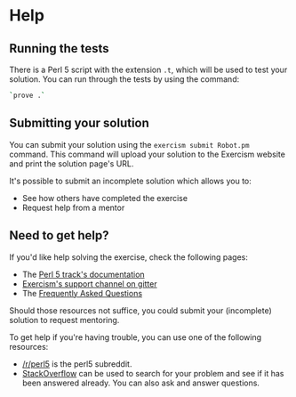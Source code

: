 # Help

## Running the tests

There is a Perl 5 script with the extension `.t`, which will be used to test
your solution. You can run through the tests by using the command:

```bash
`prove .`
```

## Submitting your solution

You can submit your solution using the `exercism submit Robot.pm` command.
This command will upload your solution to the Exercism website and print the solution page's URL.

It's possible to submit an incomplete solution which allows you to:

- See how others have completed the exercise
- Request help from a mentor

## Need to get help?

If you'd like help solving the exercise, check the following pages:

- The [Perl 5 track's documentation](https://exercism.org/docs/tracks/perl5)
- [Exercism's support channel on gitter](https://gitter.im/exercism/support)
- The [Frequently Asked Questions](https://exercism.org/docs/using/faqs)

Should those resources not suffice, you could submit your (incomplete) solution to request mentoring.

To get help if you're having trouble, you can use one of the following resources:

- [/r/perl5](https://www.reddit.com/r/perl5) is the perl5 subreddit.
- [StackOverflow](http://stackoverflow.com/questions/tagged/perl5) can be used to search for your problem and see if it has been answered already. You can also ask and answer questions.